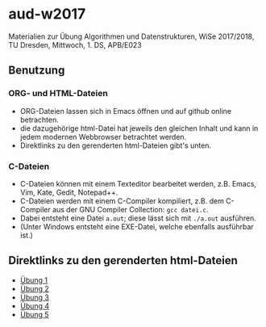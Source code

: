 # aud-w2017
Materialien zur Übung Algorithmen und Datenstrukturen, WiSe 2017/2018, TU Dresden, Mittwoch, 1. DS, APB/E023

## Benutzung

### ORG- und HTML-Dateien
* ORG-Dateien lassen sich in Emacs öffnen und auf github online betrachten.
* die dazugehörige html-Datei hat jeweils den gleichen Inhalt und kann in jedem modernen Webbrowser betrachtet werden.
* Direktlinks zu den gerenderten html-Dateien gibt's unten.

### C-Dateien
* C-Dateien können mit einem Texteditor bearbeitet werden, z.B. Emacs, Vim, Kate, Gedit, Notepad++.
* C-Dateien werden mit einem C-Compiler kompiliert, z.B. dem C-Compiler aus der GNU Compiler Collection: `gcc datei.c`.
* Dabei entsteht eine Datei `a.out`; diese lässt sich mit `./a.out` ausführen.
* (Unter Windows entsteht eine EXE-Datei, welche ebenfalls ausführbar ist.)

## Direktlinks zu den gerenderten html-Dateien
* [Übung 1](http://htmlpreview.github.io/?https://github.com/denki/aud-w2017/blob/master/tut01/sol01.html)
* [Übung 2](http://htmlpreview.github.io/?https://github.com/denki/aud-w2017/blob/master/tut02/sol02.html)
* [Übung 3](http://htmlpreview.github.io/?https://github.com/denki/aud-w2017/blob/master/tut03/sol03.html)
* [Übung 4](http://htmlpreview.github.io/?https://github.com/denki/aud-w2017/blob/master/tut04/sol04.html)
* [Übung 5](http://htmlpreview.github.io/?https://github.com/denki/aud-w2017/blob/master/tut05/sol05.html)
